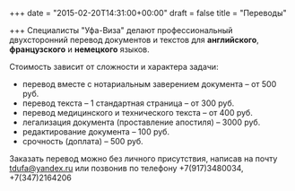 +++
date = "2015-02-20T14:31:00+00:00"
draft = false
title = "Переводы"

+++
Специалисты "Уфа-Виза" делают профессиональный двухсторонний перевод документов и текстов для **английского**, **французского** и **немецкого** языков.

Стоимость зависит от сложности и характера задачи:


* перевод вместе с нотариальным заверением документа – от 500 руб.
* перевод текста – 1 стандартная страница – от 300 руб.
* перевод медицинского и технического текста – от 400 руб.
* легализация документа (проставление апостиля) – 3000 руб.
* редактирование документа – 100 руб.
* срочность (доплата) – 500 руб.

Заказать перевод можно без личного присутствия, написав на почту [tdufa@yandex.ru](mailto:tdufa@yandex.ru) или позвонив по телефону +7(917)3480034, +7(347)2164206
